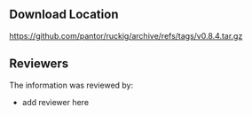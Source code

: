 ## Download Location

https://github.com/pantor/ruckig/archive/refs/tags/v0.8.4.tar.gz

## Reviewers

The information was reviewed by:

* add reviewer here